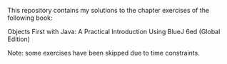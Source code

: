 This repository contains my solutions to the chapter exercises of the following book:

Objects First with Java: A Practical Introduction Using BlueJ 6ed (Global Edition)

Note: some exercises have been skipped due to time constraints.

